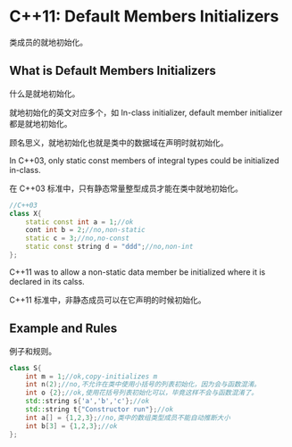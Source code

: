 # C++11: Default Members Initializers

类成员的就地初始化。

## What is Default Members Initializers

什么是就地初始化。

就地初始化的英文对应多个，如 In-class initializer, default member initializer 都是就地初始化。

顾名思义，就地初始化也就是类中的数据域在声明时就初始化。

In C++03, only static const members of integral types could be initialized in-class.

在 C++03 标准中，只有静态常量整型成员才能在类中就地初始化。

~~~C++
//C++03
class X{
    static const int a = 1;//ok
    cont int b = 2;//no,non-static
    static c = 3;//no,no-const
    static const string d = "ddd";//no,non-int
};
~~~

C++11 was to allow a non-static data member be initialized where it is declared in its calss.

C++11 标准中，非静态成员可以在它声明的时候初始化。

## Example and Rules

例子和规则。

~~~C++
class S{
    int m = 1;//ok,copy-initializes m
    int n(2);//no,不允许在类中使用小括号的列表初始化，因为会与函数混淆。
    int o {2};//ok,使用花括号列表初始化可以，毕竟这样不会与函数混淆了。
    std::string s{'a','b','c'};//ok
    std::string t{"Constructor run"};//ok
    int a[] = {1,2,3};//no,类中的数组类型成员不能自动推断大小
    int b[3] = {1,2,3};//ok
};
~~~

